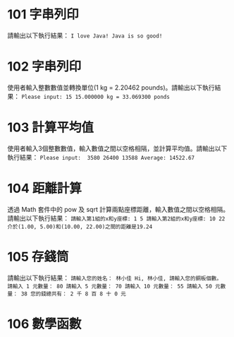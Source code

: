 # 101 字串列印
請輸出以下執行結果：
`I love Java!
Java is so good!`

# 102 字串列印
使用者輸入整數數值並轉換單位(1 kg = 2.20462 pounds)。請輸出以下執行結果：
`Please input: 15
15.000000 kg = 33.069300 ponds`

# 103 計算平均值
使用者輸入3個整數數值，輸入數值之間以空格相隔，並計算平均值。請輸出以下執行結果：
`Please input: 
3580 26400 13588
Average: 14522.67`

# 104 距離計算
透過 Math 套件中的 pow 及 sqrt 計算兩點座標距離，輸入數值之間以空格相隔。請輸出以下執行結果：
`請輸入第1組的x和y座標: 1 5
請輸入第2組的x和y座標: 10 22
介於(1.00, 5.00)和(10.00, 22.00)之間的距離是19.24`

# 105 存錢筒
請輸出以下執行結果：
`請輸入您的姓名： 林小佳
Hi, 林小佳, 請輸入您的銅板個數。
請輸入 1 元數量： 80
請輸入 5 元數量： 70
請輸入 10 元數量： 55
請輸入 50 元數量： 38
您的錢總共有： 2 千 8 百 8 十 0 元`

# 106 數學函數
